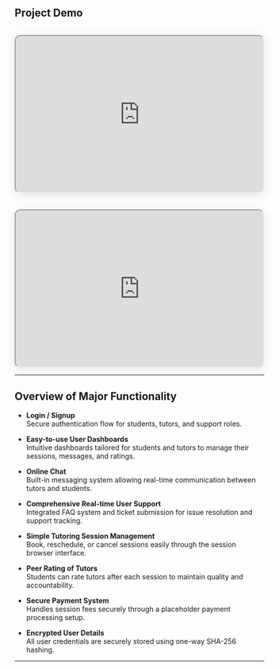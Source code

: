 ## Project Demo

<div class="video-container">
  <iframe src="https://www.youtube.com/embed/VIDEO_ID_1" allowfullscreen></iframe>
  <iframe src="https://www.youtube.com/embed/VIDEO_ID_2" allowfullscreen></iframe>
</div>

---

## Overview of Major Functionality

- **Login / Signup**  
  Secure authentication flow for students, tutors, and support roles.

- **Easy-to-use User Dashboards**  
  Intuitive dashboards tailored for students and tutors to manage their sessions, messages, and ratings.

- **Online Chat**  
  Built-in messaging system allowing real-time communication between tutors and students.

- **Comprehensive Real-time User Support**  
  Integrated FAQ system and ticket submission for issue resolution and support tracking.

- **Simple Tutoring Session Management**  
  Book, reschedule, or cancel sessions easily through the session browser interface.

- **Peer Rating of Tutors**  
  Students can rate tutors after each session to maintain quality and accountability.

- **Secure Payment System**  
  Handles session fees securely through a placeholder payment processing setup.

- **Encrypted User Details**  
  All user credentials are securely stored using one-way SHA-256 hashing.

---

<style>
.video-container {
  display: flex;
  justify-content: center;
  gap: 2rem;
  flex-wrap: wrap;
  margin-top: 2rem;
}

.video-container iframe {
  flex: 1 1 45%;
  max-width: 560px;
  height: 315px;
  border-radius: 12px;
  box-shadow: 0 4px 20px rgba(0,0,0,0.1);
}
</style>

